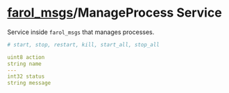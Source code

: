 [farol\_msgs](README.md)/ManageProcess Service
=================================================

Service inside `farol_msgs` that manages processes.

```yaml
# start, stop, restart, kill, start_all, stop_all

uint8 action
string name
---
int32 status
string message
```
